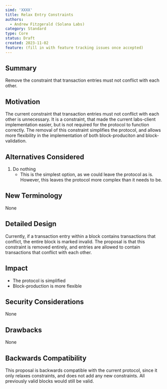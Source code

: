 ```yaml
---
simd: 'XXXX'
title: Relax Entry Constraints
authors:
  - Andrew Fitzgerald (Solana Labs)
category: Standard
type: Core
status: Draft
created: 2023-11-02
feature: (fill in with feature tracking issues once accepted)
---
```


## Summary

Remove the constraint that transaction entries must not conflict with each
other.

## Motivation

The current constraint that transaction entries must not conflict with each
other is unnecessary.
It is a constraint, that made the current labs-client implementation easier,
but is not required for the protocol to function correctly.
The removal of this constraint simplifies the protocol, and allows more
flexibility in the implementation of both block-produciton and
block-validation.

## Alternatives Considered

1. Do nothing
    - This is the simplest option, as we could leave the protocol as is.
    However, this leaves the protocol more complex than it needs to be.

## New Terminology

None

## Detailed Design

Currently, if a transaction entry within a block contains transactions that
conflict, the entire block is marked invalid.
The proposal is that this constraint is removed entirely, and entries are
allowed to contain transactions that conflict with each other.

## Impact

- The protocol is simplified
- Block-production is more flexible

## Security Considerations

None

## Drawbacks

None

## Backwards Compatibility

This proposal is backwards compatible with the current protocol, since it only
relaxes constraints, and does not add any new constraints.
All previously valid blocks would still be valid.
